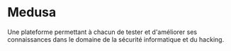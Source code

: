 # Medusa
Une plateforme permettant à chacun de tester et d'améliorer ses connaissances dans le domaine de la sécurité informatique et du hacking.

